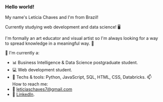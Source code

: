 ### Hello world!

<!--
**leticiaschaves/leticiaschaves** is a ✨ _special_ ✨ repository because its `README.md` (this file) appears on your GitHub profile.

Here are some ideas to get you started:

- 🔭 I’m currently working on ...
- 🌱 I’m currently learning ...
- 👯 I’m looking to collaborate on ...
- 🤔 I’m looking for help with ...
- 💬 Ask me about ...
- 📫 How to reach me: ...
- 😄 Pronouns: ...
- ⚡ Fun fact: ...
👋
-->
My name's Letícia Chaves and I'm from Brazil!

Currently studying web development and data science! :desktop_computer:

I'm formally an art educator and visual artist so I'm always looking for a way to spread knowledge in a meaningful way. :art:

🌱 I'm currently a:
- :bar_chart: Business Intelligence & Data Science postgraduate student.
- :computer: Web development student.
- :paperclip: Techs & tools: Python, JavaScript, SQL, HTML, CSS, Databricks.
📫 How to reach me:
- :envelope_with_arrow: leticiaschaves7@gmail.com
- :paperclip: [LinkedIn](linkedin.com/in/leticiaschaves).


